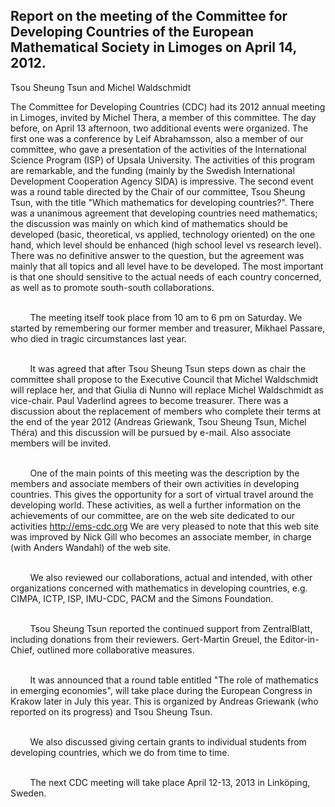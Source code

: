 
<html><head>

 
<html xmlns="http://www.w3.org/1999/xhtml" xml:lang="en" lang="en">
  <head>
<meta http-equiv="Content-Type" content="text/html; charset=utf-8" />
    <meta http-equiv="Content-Type" content="text/html; charset=utf-8" />
<title>EMS-CDC The European Mathematical Society Committee for Developing Countries</title>

<LINK rel="stylesheet" href="style.css" type="text/css" title="style">

<body id=reportspage>

<?php include($_SERVER['DOCUMENT_ROOT']."/EMS-CDC/includes/topbit.php"); ?>

<h2>Report on the meeting of the Committee for Developing Countries of the European
<br />
Mathematical Society in Limoges on April 14, 2012.</h2>
Tsou Sheung Tsun and Michel Waldschmidt
<p>The Committee for Developing Countries (CDC) had its 2012 annual meeting in
Limoges, invited by Michel Thera, a member of this committee. The day before, on
April 13 afternoon, two additional events were organized. The first one was a
conference by Leif Abrahamsson, also a member of our committee, who gave a
presentation of the activities of the International Science Program (ISP) of
Upsala University. The activities of this program are remarkable, and the
funding (mainly by the Swedish International Development Cooperation Agency
SIDA) is impressive. The second event was a round table directed by the
Chair of our committee, Tsou Sheung Tsun, with the title "Which mathematics
for developing countries?".
There was a unanimous agreement that developing countries need mathematics; the
discussion was mainly on which kind of mathematics should be developed (basic,
theoretical, vs applied, technology oriented) on the one hand, which level
should be enhanced (high school level vs research level). There was no
definitive answer to the question, but the agreement was mainly that all topics
and all level have to be developed.  The most important is that one
should sensitive to the actual needs of each country concerned, as
well as to promote south-south collaborations.

<br />&nbsp; &nbsp; &nbsp; &nbsp; 
The meeting itself took place from 10 am to 6 pm on Saturday. We started by
remembering our former member and treasurer, Mikhael Passare, who died in tragic
circumstances last year.

<br />&nbsp; &nbsp; &nbsp; &nbsp; 
It was agreed that after Tsou Sheung Tsun steps down as chair the
committee shall propose to the Executive Council that
Michel Waldschmidt will replace her, and that Giulia di Nunno will
replace Michel Waldschmidt as vice-chair.  Paul Vaderlind agrees to become
treasurer. There was a discussion about the replacement of members who complete
their terms at the end of the year 2012 (Andreas Griewank, Tsou Sheung Tsun,
Michel Théra) and this discussion will be pursued by e-mail. Also associate
members will be invited. 

<br />&nbsp; &nbsp; &nbsp; &nbsp; 
One of the main points of this meeting was the description by the members and
associate members of their own activities in developing countries. This gives
the opportunity for a sort of virtual travel around the developing world. These
activities, as well a further information on the achievements of our committee,
are on the web site dedicated to our activities
<a href="http://ems-cdc.org"> http://ems-cdc.org</a>
We are very pleased to note that this web site was improved by Nick
Gill who becomes an associate member, in charge (with Anders Wandahl) 
of the web site.

<br />&nbsp; &nbsp; &nbsp; &nbsp; 
We also reviewed our collaborations, actual and intended, with other
organizations concerned with mathematics in developing countries, e.g.
CIMPA, ICTP, ISP, IMU-CDC, PACM and the Simons Foundation. 

<br />&nbsp; &nbsp; &nbsp; &nbsp; 
Tsou Sheung Tsun reported the continued support from ZentralBlatt,
including donations from their reviewers.  Gert-Martin Greuel, the
Editor-in-Chief, outlined more collaborative measures.

<br />&nbsp; &nbsp; &nbsp; &nbsp; 
It was announced that a round table entitled "The role of mathematics
in emerging economies", will take place during the European Congress
in Krakow later in July this year.  This is organized by Andreas
Griewank (who reported on its progress) and Tsou Sheung Tsun.

<br />&nbsp; &nbsp; &nbsp; &nbsp; 
We also discussed giving certain grants to individual students from
developing countries, which we do from time to time.

<br />&nbsp; &nbsp; &nbsp; &nbsp; 
The next CDC meeting will take place April 12-13, 2013 in Linköping, Sweden.

</p>


<?php include($_SERVER['DOCUMENT_ROOT']."/EMS-CDC/includes/bottombit.php"); ?>


</body>
</html>
